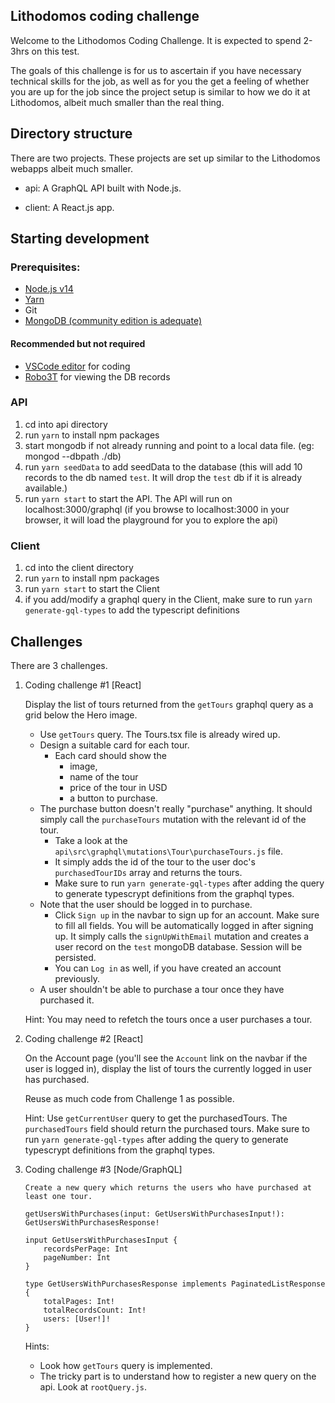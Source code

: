 ## Lithodomos coding challenge

Welcome to the Lithodomos Coding Challenge. 
It is expected to spend 2-3hrs on this test.

The goals of this challenge is for us to ascertain if you have necessary technical skills for the job, as well as for you the get a feeling of whether you are up for the job since the project setup is similar to how we do it at Lithodomos, albeit much smaller than the real thing.


## Directory structure

There are two projects. These projects are set up similar to the Lithodomos webapps albeit much smaller.

- api: A GraphQL API built with Node.js. 

- client: A React.js app.



## Starting development

### Prerequisites:

- [Node.js v14](https://nodejs.org/en/download/)
- [Yarn](https://yarnpkg.com/)
- Git
- [MongoDB (community edition is adequate)](https://www.mongodb.com/try/download/community?tck=docs_server)

#### Recommended but not required

- [VSCode editor](https://code.visualstudio.com/) for coding 
- [Robo3T](https://robomongo.org/) for viewing the DB records


###  API

1) cd into api directory
2) run `yarn` to install npm packages
3) start mongodb if not already running and point to a local data file. (eg: mongod --dbpath ./db)
4) run `yarn seedData` to add seedData to the database (this will add 10 records to the db named `test`. It will drop the `test` db if it is already available.)
5) run `yarn start` to start the API. The API will run on localhost:3000/graphql (if you browse to localhost:3000 in your browser, it will load the playground for you to explore the api)


### Client

1) cd into the client directory
2) run `yarn` to install npm packages
3) run `yarn start` to start the Client
4) if you add/modify a graphql query in the Client, make sure to run `yarn generate-gql-types` to add the typescript definitions


## Challenges

There are 3 challenges. 

1) Coding challenge #1 [React]

	Display the list of tours returned from the `getTours` graphql query as a grid below the Hero image.
	- Use `getTours` query. The Tours.tsx file is already wired up.
	- Design a suitable card for each tour.
	  - Each card should show the 
	    - image, 
		- name of the tour
		- price of the tour in USD
		- a button to purchase.
	- The purchase button doesn't really "purchase" anything. It should simply call the `purchaseTours` mutation with the relevant id of the tour.
		- Take a look at the `api\src\graphql\mutations\Tour\purchaseTours.js` file. 
		- It simply adds the id of the tour to the user doc's `purchasedTourIDs` array and returns the tours.
		- Make sure to run `yarn generate-gql-types` after adding the query to generate typescrypt definitions from the graphql types.
	- Note that the user should be logged in to purchase.
		- Click `Sign up` in the navbar to sign up for an account. Make sure to fill all fields. You will be automatically logged in after signing up. It simply calls the `signUpWithEmail` mutation and creates a user record on the `test` mongoDB database. Session will be persisted.
		- You can `Log in` as well, if you have created an account previously.
	- A user shouldn't be able to purchase a tour once they have purchased it.

	Hint: You may need to refetch the tours once a user purchases a tour.

2) Coding challenge #2 [React]

	On the Account page (you'll see the `Account` link on the navbar if the user is logged in), display the list of tours the currently logged in user has purchased.
	
	Reuse as much code from Challenge 1 as possible.

	Hint: Use `getCurrentUser` query to get the purchasedTours. The `purchasedTours` field should return the purchased tours. Make sure to run `yarn generate-gql-types` after adding the query to generate typescrypt definitions from the graphql types.


3) Coding challenge #3 [Node/GraphQL]

       Create a new query which returns the users who have purchased at least one tour.

	```
	getUsersWithPurchases(input: GetUsersWithPurchasesInput!): GetUsersWithPurchasesResponse!

	input GetUsersWithPurchasesInput {
		recordsPerPage: Int
		pageNumber: Int
	}

	type GetUsersWithPurchasesResponse implements PaginatedListResponse {
		totalPages: Int!
		totalRecordsCount: Int!
		users: [User!]!
	}
	```

	Hints: 
	- Look how `getTours` query is implemented. 
	- The tricky part is to understand how to register a new query on the api. Look at `rootQuery.js`.

